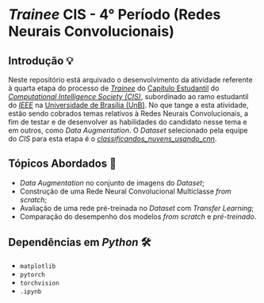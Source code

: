# ***Trainee* CIS - 4° Período (Redes Neurais Convolucionais)**

## Introdução 💡

Neste repositório está arquivado o desenvolvimento da atividade referente à quarta etapa do processo de [*Trainee*](https://github.com/UnB-CIS/Trainee) do [Capítulo Estudantil](https://medium.com/ieeecisunb) do [*Computational Intelligence Society (CIS)*](https://cis.ieee.org), subordinado ao ramo estudantil do [*IEEE*](https://www.ieee.org) na [Universidade de Brasília (UnB)](https://www.unb.br). No que tange a esta atividade, estão sendo cobrados temas relativos à Redes Neurais Convolucionais, a fim de testar e de desenvolver as habilidades do candidato nesse tema e em outros, como *Data Augmentation*. O *Dataset* selecionado pela equipe do *CIS* para esta etapa é o [*classificandos_nuvens_usando_cnn*](https://www.kaggle.com/competitions/classificandos-nuvens-usando-cnn/data).

## Tópicos Abordados 📝

- *Data Augmentation* no conjunto de imagens do *Dataset*;
- Construção de uma Rede Neural Convolucional Multiclasse *from scratch*;
- Avaliação de uma rede pré-treinada no *Dataset* com *Transfer Learning*;
- Comparação do desempenho dos modelos *from scratch* e *pré-treinado*.

## Dependências em *Python* 🛠

- `matplotlib`
- `pytorch`
- `torchvision`
- `.ipynb`